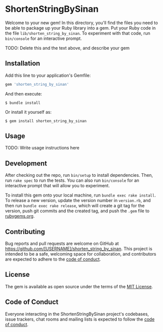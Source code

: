 # ShortenStringBySinan

Welcome to your new gem! In this directory, you'll find the files you need to be able to package up your Ruby library into a gem. Put your Ruby code in the file `lib/shorten_string_by_sinan`. To experiment with that code, run `bin/console` for an interactive prompt.

TODO: Delete this and the text above, and describe your gem

## Installation

Add this line to your application's Gemfile:

```ruby
gem 'shorten_string_by_sinan'
```

And then execute:

    $ bundle install

Or install it yourself as:

    $ gem install shorten_string_by_sinan

## Usage

TODO: Write usage instructions here

## Development

After checking out the repo, run `bin/setup` to install dependencies. Then, run `rake spec` to run the tests. You can also run `bin/console` for an interactive prompt that will allow you to experiment.

To install this gem onto your local machine, run `bundle exec rake install`. To release a new version, update the version number in `version.rb`, and then run `bundle exec rake release`, which will create a git tag for the version, push git commits and the created tag, and push the `.gem` file to [rubygems.org](https://rubygems.org).

## Contributing

Bug reports and pull requests are welcome on GitHub at https://github.com/[USERNAME]/shorten_string_by_sinan. This project is intended to be a safe, welcoming space for collaboration, and contributors are expected to adhere to the [code of conduct](https://github.com/[USERNAME]/shorten_string_by_sinan/blob/master/CODE_OF_CONDUCT.md).

## License

The gem is available as open source under the terms of the [MIT License](https://opensource.org/licenses/MIT).

## Code of Conduct

Everyone interacting in the ShortenStringBySinan project's codebases, issue trackers, chat rooms and mailing lists is expected to follow the [code of conduct](https://github.com/[USERNAME]/shorten_string_by_sinan/blob/master/CODE_OF_CONDUCT.md).
